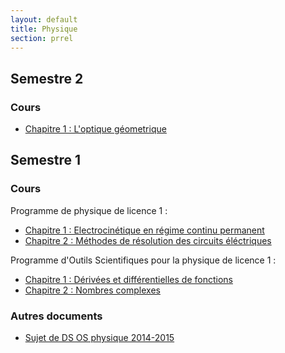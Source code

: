 ```yaml
---
layout: default
title: Physique
section: prrel
---
```


## Semestre 2

### Cours

* [Chapitre 1 : L'optique géometrique](https://drive.google.com/uc?export=download&id=0B1b6pH21vC4eM0psS09RYmZmLWs)

## Semestre 1

### Cours

Programme de physique de licence 1 :

* [Chapitre 1 : Electrocinétique en régime continu permanent](https://drive.google.com/uc?export=download&id=0B1b6pH21vC4eTmpVT1pPS2hMOHM)
* [Chapitre 2 : Méthodes de résolution des circuits éléctriques](https://drive.google.com/uc?export=download&id=0B1b6pH21vC4eNGpGVUtiY2lsclU)

Programme d'Outils Scientifiques pour la physique de licence 1 :

* [Chapitre 1 : Dérivées et différentielles de fonctions](https://drive.google.com/uc?export=download&id=0B1b6pH21vC4eNlBsM1EzdjNPMXM)
* [Chapitre 2 : Nombres complexes](https://drive.google.com/uc?export=download&id=0B1b6pH21vC4eTlNjZkwtMnZTQVk)

### Autres documents

* [Sujet de DS OS physique 2014-2015](https://drive.google.com/uc?export=download&id=0B1b6pH21vC4eYk9RSGZWanRsLW8)
